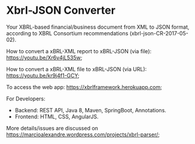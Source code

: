 # Xbrl-JSON Converter

Your XBRL-based financial/business document from XML to JSON format, according to XBRL Consortium recommendations (xbrl-json-CR-2017-05-02).

How to convert a xBRL-XML report to xBRL-JSON (via file): https://youtu.be/Xr6v4jL535w;

How to convert a xBRL-XML file to xBRL-JSON (via URL): https://youtu.be/kr9j4f1-GCY; 

To access the web app: https://xbrlframework.herokuapp.com;

For Developers:

- Backend: REST API, Java 8, Maven, SpringBoot, Annotations. 
- Frontend: HTML, CSS, AngularJS.

More details/issues are discussed on https://marcioalexandre.wordpress.com/projects/xbrl-parser/;
